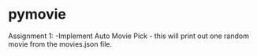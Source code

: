 # pymovie

Assignment 1:
-Implement Auto Movie Pick - this will print out one random movie from the movies.json file.

